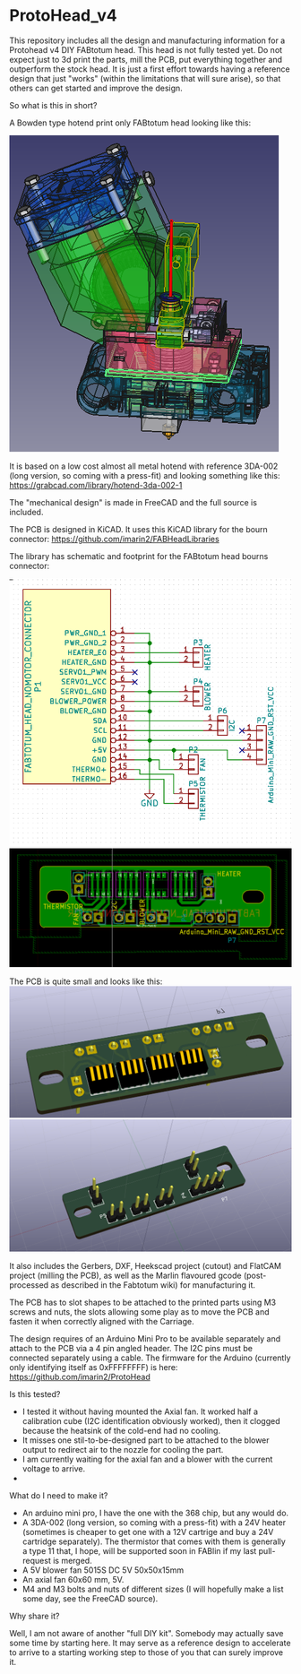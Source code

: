 # ProtoHead_v4

This repository includes all the design and manufacturing information for a Protohead v4 DIY FABtotum head. This head is not fully tested yet. Do not expect just to 3d print the parts, mill the PCB, put everything together and outperform the stock head. It is just a first effort towards having a reference design that just "works" (within the limitations that will sure arise), so that others can get started and improve the design.

So what is this in short?

A Bowden type hotend print only FABtotum head looking like this:

![alt tag](https://github.com/imarin2/ProtoHead_v4/blob/master/images/Protohead_v4_rc1_3D_view.png?raw=true)

It is based on a low cost almost all metal hotend with reference 3DA-002 (long version, so coming with a press-fit) and looking something like this:
https://grabcad.com/library/hotend-3da-002-1

The "mechanical design" is made in FreeCAD and the full source is included.

The PCB is designed in KiCAD. It uses this KiCAD library for the bourn connector:
https://github.com/imarin2/FABHeadLibraries

The library has schematic and footprint for the FABtotum head bourns connector:

![alt tag](https://github.com/imarin2/ProtoHead_v4/blob/master/images/Protohead_v4_rc1_schematic.png?raw=true)
![alt tag](https://github.com/imarin2/ProtoHead_v4/blob/master/images/Protohead_v4_rc1_pcb.png?raw=true)

The PCB is quite small and looks like this:
![alt tag](https://github.com/imarin2/ProtoHead_v4/blob/master/images/Protohead_v4_FAB_rc1.png?raw=true)
![alt tag](https://github.com/imarin2/ProtoHead_v4/blob/master/images/Protohead_v4_FAB_rc1_top.png?raw=true)

It also includes the Gerbers, DXF, Heekscad project (cutout) and FlatCAM project (milling the PCB), as well as the Marlin flavoured gcode (post-processed as described in the Fabtotum wiki) for manufacturing it.

The PCB has to slot shapes to be attached to the printed parts using M3 screws and nuts, the slots allowing some play as to move the PCB and fasten it when correctly aligned with the Carriage.

The design requires of an Arduino Mini Pro to be available separately and attach to the PCB via a 4 pin angled header. The I2C pins must be connected separately using a cable. The firmware for the Arduino (currently only identifying itself as 0xFFFFFFFF) is here:
https://github.com/imarin2/ProtoHead

Is this tested?
- I tested it without having mounted the Axial fan. It worked half a calibration cube (I2C identification obviously worked), then it clogged because the heatsink of the cold-end had no cooling.
- It misses one stil-to-be-designed part to be attached to the blower output to redirect air to the nozzle for cooling the part.
- I am currently waiting for the axial fan and a blower with the current voltage to arrive.
- 
What do I need to make it?
- An arduino mini pro, I have the one with the 368 chip, but any would do.
- A 3DA-002 (long version, so coming with a press-fit) with a 24V heater (sometimes is cheaper to get one with a 12V cartrige and buy a 24V cartridge separately). The thermistor that comes with them is generally a type 11 that, I hope, will be supported soon in FABlin if my last pull-request is merged.
- A 5V blower fan 5015S DC 5V 50x50x15mm
- An axial fan 60x60 mm, 5V.
- M4 and M3 bolts and nuts of different sizes (I will hopefully make a list some day, see the FreeCAD source).

Why share it?

Well, I am not aware of another "full DIY kit". Somebody may actually save some time by starting here. It may serve as a reference design to accelerate to arrive to a starting working step to those of you that can surely improve it.

